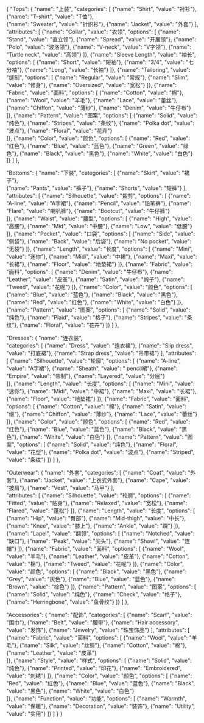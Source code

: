 {
  "Tops": {
    "name": "上装",
    "categories": [
      {"name": "Shirt", "value": "衬衫"},
      {"name": "T-shirt", "value": "T恤"},  
      {"name": "Sweater", "value": "针织衫"},
      {"name": "Jacket", "value": "外套"}
    ],
    "attributes": [
      {"name": "Collar", "value": "衣领", "options": [
        {"name": "Stand", "value": "直立领"},
        {"name": "Spread", "value": "开展领"},
        {"name": "Polo", "value": "波洛领"},
        {"name": "V-neck", "value": "V字领"},
        {"name": "Turtle neck", "value": "高领"}
      ]},
      {"name": "Sleeve Length", "value": "袖长", "options": [
        {"name": "Short", "value": "短袖"},
        {"name": "3/4", "value": "七分袖"}, 
        {"name": "Long", "value": "长袖"}
      ]},
      {"name": "Tailoring", "value": "缝制", "options": [
        {"name": "Regular", "value": "常规"},
        {"name": "Slim", "value": "修身"},
        {"name": "Oversized", "value": "宽松"}
      ]},
      {"name": "Fabric", "value": "面料", "options": [
        {"name": "Cotton", "value": "棉"},
        {"name": "Wool", "value": "羊毛"}, 
        {"name": "Lace", "value": "蕾丝"},
        {"name": "Chiffon", "value": "薄纱"},
        {"name": "Denim", "value": "牛仔布"}
      ]},
      {"name": "Pattern", "value": "图案", "options": [
        {"name": "Solid", "value": "纯色"},
        {"name": "Stripes", "value": "条纹"},
        {"name": "Polka dot", "value": "波点"},
        {"name": "Floral", "value": "花卉"}  
      ]},
      {"name": "Color", "value": "颜色", "options": [
        {"name": "Red", "value": "红色"},
        {"name": "Blue", "value": "蓝色"},
        {"name": "Green", "value": "绿色"},
        {"name": "Black", "value": "黑色"},
        {"name": "White", "value": "白色"}
      ]}
    ]
  },
  
  "Bottoms": {
    "name": "下装",
    "categories": [
      {"name": "Skirt", "value": "裙子"},  
      {"name": "Pants", "value": "裤子"},
      {"name": "Shorts", "value": "短裤"}
    ],
    "attributes": [
      {"name": "Silhouette", "value": "裁剪", "options": [
        {"name": "A-line", "value": "A字裙"},
        {"name": "Pencil", "value": "铅笔裤"},
        {"name": "Flare", "value": "喇叭裤"}, 
        {"name": "Bootcut", "value": "牛仔裤"}  
      ]},
      {"name": "Waist", "value": "腰型", "options": [
        {"name": "High", "value": "高腰"},
        {"name": "Mid", "value": "中腰"},
        {"name": "Low", "value": "低腰"}
      ]},
      {"name": "Pocket", "value": "口袋", "options": [
        {"name": "Side", "value": "侧袋"},
        {"name": "Back", "value": "后袋"},
        {"name": "No pocket", "value": "无袋"}
      ]},
      {"name": "Length", "value": "长度", "options": [
        {"name": "Mini", "value": "迷你"},
        {"name": "Midi", "value": "中裙"},
        {"name": "Maxi", "value": "长裙"},
        {"name": "Floor", "value": "地垫裙"} 
      ]},
      {"name": "Fabric", "value": "面料", "options": [
        {"name": "Denim", "value": "牛仔布"}, 
        {"name": "Leather", "value": "皮革"},
        {"name": "Satin", "value": "缎子"},
        {"name": "Tweed", "value": "花呢"}
      ]},
      {"name": "Color", "value": "颜色", "options": [
        {"name": "Blue", "value": "蓝色"},
        {"name": "Black", "value": "黑色"}, 
        {"name": "Red", "value": "红色"},
        {"name": "White", "value": "白色"}
      ]},
      {"name": "Pattern", "value": "图案", "options": [
        {"name": "Solid", "value": "纯色"},
        {"name": "Plaid", "value": "格子"},
        {"name": "Stripes", "value": "条纹"}, 
        {"name": "Floral", "value": "花卉"}
      ]}
    ]
  },
  
  "Dresses": {
    "name": "连衣装",  
    "categories": [
      {"name": "Dress", "value": "连衣裙"},
      {"name": "Slip dress", "value": "打底裙"},
      {"name": "Strap dress", "value": "吊带裙"}
    ],
    "attributes": [
      {"name": "Silhouette", "value": "轮廓", "options": [
        {"name": "A-line", "value": "A字裙"},
        {"name": "Sheath", "value": " pencil裙"},
        {"name": "Empire", "value": "帝制"},
        {"name": "Layered", "value": "分层"}  
      ]},
      {"name": "Length", "value": "长度", "options": [
        {"name": "Mini", "value": "迷你"},
        {"name": "Midi", "value": "中裙"},
        {"name": "Maxi", "value": "长裙"},
        {"name": "Floor", "value": "地垫裙"}
      ]},
      {"name": "Fabric", "value": "面料", "options": [
        {"name": "Cotton", "value": "棉"},
        {"name": "Satin", "value": "缎"},
        {"name": "Chiffon", "value": "薄纱"},
        {"name": "Lace", "value": "蕾丝"} 
      ]},
      {"name": "Color", "value": "颜色", "options": [
        {"name": "Red", "value": "红色"},
        {"name": "Blue", "value": "蓝色"},
        {"name": "Black", "value": "黑色"},
        {"name": "White", "value": "白色"}
      ]},
      {"name": "Pattern", "value": "图案", "options": [
        {"name": "Solid", "value": "纯色"}, 
        {"name": "Floral", "value": "花型"},
        {"name": "Polka dot", "value": "波点"},
        {"name": "Striped", "value": "条纹"}
      ]}
    ]
  },
  
  "Outerwear": {
    "name": "外套",
    "categories": [
      {"name": "Coat", "value": "外套"},
      {"name": "Jacket", "value": "上衣式外套"},
      {"name": "Cape", "value": "披肩"},
      {"name": "Vest", "value": "马甲"}
    ],  
    "attributes": [
      {"name": "Silhouette", "value": "轮廓", "options": [
        {"name": "Fitted", "value": "贴身"},
        {"name": "Relaxed", "value": "宽松"},
        {"name": "Flared", "value": "蓬松"} 
      ]},
      {"name": "Length", "value": "长度", "options": [
        {"name": "Hip", "value": "臀部"},
        {"name": "Mid-thigh", "value": "中长"},
        {"name": "Knee", "value": "膝上"},
        {"name": "Ankle", "value": "踝"}
      ]},
      {"name": "Lapel", "value": "翻领", "options": [
        {"name": "Notched", "value": "缺口"},
        {"name": "Peak", "value": "尖头"},
        {"name": "Shawl", "value": "连帽"}
      ]},
      {"name": "Fabric", "value": "面料", "options": [
        {"name": "Wool", "value": "羊毛"},
        {"name": "Leather", "value": "皮革"},
        {"name": "Cotton", "value": "棉"},
        {"name": "Tweed", "value": "花呢"}
      ]},
      {"name": "Color", "value": "颜色", "options": [
        {"name": "Black", "value": "黑色"},
        {"name": "Grey", "value": "灰色"},
        {"name": "Blue", "value": "蓝色"},
        {"name": "Brown", "value": "棕色"}
      ]},
      {"name": "Pattern", "value": "图案", "options": [
        {"name": "Solid", "value": "纯色"},
        {"name": "Check", "value": "格子"}, 
        {"name": "Herringbone", "value": "鱼骨纹"} 
      ]}
    ]
  },
  
  "Accessories": {
    "name": "配饰",
    "categories": [
      {"name": "Scarf", "value": "围巾"},
      {"name": "Belt", "value": "腰带"},
      {"name": "Hair accessory", "value": "发饰"},
      {"name": "Jewelry", "value": "珠宝饰品"}
    ],
    "attributes": [
      {"name": "Fabric", "value": "面料", "options": [
        {"name": "Wool", "value": "羊毛"},
        {"name": "Silk", "value": "丝绸"},
        {"name": "Cotton", "value": "棉"},
        {"name": "Leather", "value": "皮革"}  
      ]},
      {"name": "Style", "value": "样式", "options": [
        {"name": "Solid", "value": "纯色"},
        {"name": "Printed", "value": "印花"},
        {"name": "Embroidered", "value": "刺绣"}
      ]},
      {"name": "Color", "value": "颜色", "options": [
        {"name": "Red", "value": "红色"},
        {"name": "Blue", "value": "蓝色"}, 
        {"name": "Black", "value": "黑色"},
        {"name": "White", "value": "白色"}  
      ]},
      {"name": "Function", "value": "功能", "options": [
        {"name": "Warmth", "value": "保暖"},
        {"name": "Decoration", "value": "装饰"},
        {"name": "Utility", "value": "实用"}
      ]}
    ]
  }
}